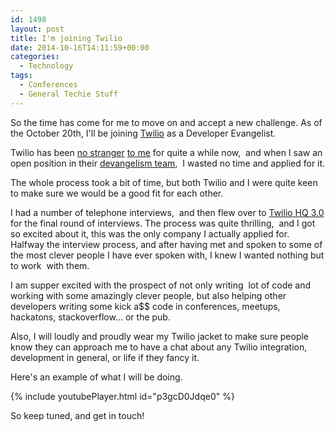 ```yaml
---
id: 1498
layout: post
title: I'm joining Twilio
date: 2014-10-16T14:11:59+00:00
categories:
  - Technology
tags:
  - Conferences
  - General Techie Stuff
---
```

So the time has come for me to move on and accept a new challenge. As of the October 20th, I'll be joining <a title="Twilio" href="https://www.twilio.com/" target="_blank">Twilio</a> as a Developer Evangelist.

Twilio has been [no stranger](http://github.com/mplacona/twilio-dart "Twilio-Dart") [to me](https://www.placona.co.uk/1467/open-source/sending-and-receiving-sms-messages-with-dart/ "Sending and Receiving SMS messages with Dart") for quite a while now,  and when I saw an open position in their [devangelism team](http://ahoy.twilio.com/heroes),  I wasted no time and applied for it.

The whole process took a bit of time, but both Twilio and I were quite keen to make sure we would be a good fit for each other.

I had a number of telephone interviews,  and then flew over to [Twilio HQ 3.0](http://www.twilio.com/blog/2013/05/introducing-twilio-hq-3-0-our-brand-new-office.html "Twilio HQ 3.0") for the final round of interviews. The process was quite thrilling,  and I got so excited about it, this was the only company I actually applied for. Halfway the interview process, and after having met and spoken to some of the most clever people I have ever spoken with, I knew I wanted nothing but to work  with them.

I am supper excited with the prospect of not only writing  lot of code and working with some amazingly clever people, but also helping other developers writing some kick a$$ code in conferences, meetups, hackatons, stackoverflow... or the pub.

Also, I will loudly and proudly wear my Twilio jacket to make sure people know they can approach me to have a chat about any Twilio integration, development in general, or life if they fancy it.

Here's an example of what I will be doing.

{% include youtubePlayer.html id="p3gcD0Jdqe0" %}

So keep tuned, and get in touch!
